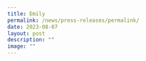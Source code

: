 ```yaml
---
title: Emily
permalink: /news/press-releases/permalink/
date: 2023-08-07
layout: post
description: ""
image: ""
---
```

